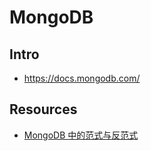 # MongoDB


## Intro

- https://docs.mongodb.com/


## Resources

- [MongoDB 中的范式与反范式](http://pwhack.me/post/technology/2014-06-25)
